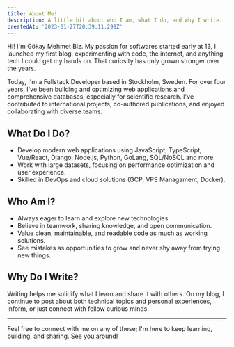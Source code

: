 ```yaml
---
title: About Me!
description: A little bit about who I am, what I do, and why I write.
createdAt: '2023-01-27T20:39:11.299Z'
---
```

Hi! I'm Gökay Mehmet Biz. My passion for softwares started early at 13, I launched my first blog, experimenting with code, the internet, and anything tech I could get my hands on. That curiosity has only grown stronger over the years.

Today, I'm a Fullstack Developer based in Stockholm, Sweden. For over four years, I've been building and optimizing web applications and comprehensive databases, especially for scientific research. I've contributed to international projects, co-authored publications, and enjoyed collaborating with diverse teams.

## What Do I Do?

- Develop modern web applications using JavaScript, TypeScript, Vue/React, Django, Node.js, Python, GoLang, SQL/NoSQL and more.
- Work with large datasets, focusing on performance optimization and user experience.
- Skilled in DevOps and cloud solutions (GCP, VPS Managament, Docker).

## Who Am I?

- Always eager to learn and explore new technologies.
- Believe in teamwork, sharing knowledge, and open communication.
- Value clean, maintainable, and readable code as much as working solutions.
- See mistakes as opportunities to grow and never shy away from trying new things.

## Why Do I Write?

Writing helps me solidify what I learn and share it with others. On my blog, I continue to post about both technical topics and personal experiences, inform, or just connect with fellow curious minds.

---

Feel free to connect with me on any of these; <SocialLinks/>
I'm here to keep learning, building, and sharing. See you around!
